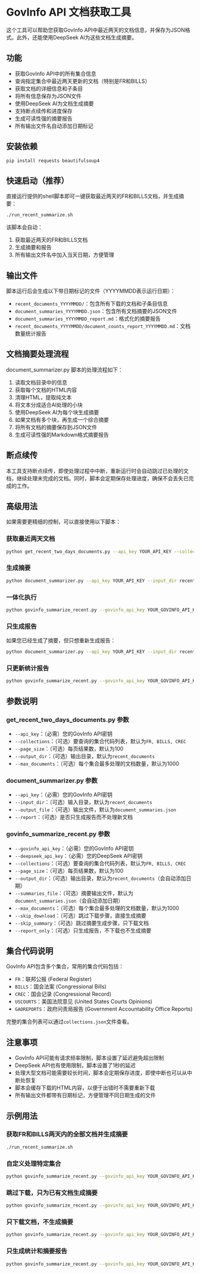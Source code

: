# GovInfo API 文档获取工具

这个工具可以帮助您获取GovInfo API中最近两天的文档信息，并保存为JSON格式。此外，还能使用DeepSeek AI为这些文档生成摘要。

## 功能

- 获取GovInfo API中的所有集合信息
- 查询指定集合中最近两天更新的文档（特别是FR和BILLS）
- 获取文档的详细信息和子条目
- 将所有信息保存为JSON文件
- 使用DeepSeek AI为文档生成摘要
- 支持断点续传和进度保存
- 生成可读性强的摘要报告
- 所有输出文件名自动添加日期标记

## 安装依赖

```bash
pip install requests beautifulsoup4
```

## 快速启动（推荐）

直接运行提供的shell脚本即可一键获取最近两天的FR和BILLS文档，并生成摘要：

```bash
./run_recent_summarize.sh
```

该脚本会自动：
1. 获取最近两天的FR和BILLS文档
2. 生成摘要和报告
3. 所有输出文件名中加入当天日期，方便管理

## 输出文件

脚本运行后会生成以下带日期标记的文件（YYYYMMDD表示运行日期）：

- `recent_documents_YYYYMMDD/`：包含所有下载的文档和子条目信息
- `document_summaries_YYYYMMDD.json`：包含所有文档摘要的JSON文件
- `document_summaries_YYYYMMDD_report.md`：格式化的摘要报告
- `recent_documents_YYYYMMDD/document_counts_report_YYYYMMDD.md`：文档数量统计报告

## 文档摘要处理流程

document_summarizer.py 脚本的处理流程如下：

1. 读取文档目录中的信息
2. 获取每个文档的HTML内容
3. 清理HTML，提取纯文本
4. 将文本分成适合AI处理的小块
5. 使用DeepSeek AI为每个块生成摘要
6. 如果文档有多个块，再生成一个综合摘要
7. 将所有文档的摘要保存到JSON文件
8. 生成可读性强的Markdown格式摘要报告

## 断点续传

本工具支持断点续传，即使处理过程中中断，重新运行时会自动跳过已处理的文档，继续处理未完成的文档。同时，脚本会定期保存处理进度，确保不会丢失已完成的工作。

## 高级用法

如果需要更精细的控制，可以直接使用以下脚本：

### 获取最近两天文档

```bash
python get_recent_two_days_documents.py --api_key YOUR_API_KEY --collections FR BILLS --page_size 100 --max_documents 200
```

### 生成摘要

```bash
python document_summarizer.py --api_key YOUR_API_KEY --input_dir recent_documents_YYYYMMDD --output_file document_summaries_YYYYMMDD.json
```

### 一体化执行

```bash
python govinfo_summarize_recent.py --govinfo_api_key YOUR_GOVINFO_API_KEY --deepseek_api_key YOUR_DEEPSEEK_API_KEY --collections FR BILLS --page_size 100 --max_documents 200
```

### 只生成报告

如果您已经生成了摘要，但只想重新生成报告：

```bash
python document_summarizer.py --api_key YOUR_API_KEY --input_dir recent_documents_YYYYMMDD --output_file document_summaries_YYYYMMDD.json --report
```

### 只更新统计报告

```bash
python govinfo_summarize_recent.py --govinfo_api_key YOUR_GOVINFO_API_KEY --deepseek_api_key YOUR_DEEPSEEK_API_KEY --report_only
```

## 参数说明

### get_recent_two_days_documents.py 参数

- `--api_key`：（必需）您的GovInfo API密钥
- `--collections`：（可选）要查询的集合代码列表，默认为`FR, BILLS, CREC`
- `--page_size`：（可选）每页结果数，默认为100
- `--output_dir`：（可选）输出目录，默认为`recent_documents`
- `--max_documents`：（可选）每个集合最多处理的文档数量，默认为1000

### document_summarizer.py 参数

- `--api_key`：（必需）您的GovInfo API密钥
- `--input_dir`：（可选）输入目录，默认为`recent_documents`
- `--output_file`：（可选）输出文件，默认为`document_summaries.json`
- `--report`：（可选）是否只生成报告而不处理新文档

### govinfo_summarize_recent.py 参数

- `--govinfo_api_key`：（必需）您的GovInfo API密钥
- `--deepseek_api_key`：（必需）您的DeepSeek API密钥
- `--collections`：（可选）要查询的集合代码列表，默认为`FR, BILLS, CREC`
- `--page_size`：（可选）每页结果数，默认为100
- `--output_dir`：（可选）输出目录，默认为`recent_documents`（会自动添加日期）
- `--summaries_file`：（可选）摘要输出文件，默认为`document_summaries.json`（会自动添加日期）
- `--max_documents`：（可选）每个集合最多处理的文档数量，默认为1000
- `--skip_download`：（可选）跳过下载步骤，直接生成摘要
- `--skip_summary`：（可选）跳过摘要生成步骤，只下载文档
- `--report_only`：（可选）只生成报告，不下载也不生成摘要

## 集合代码说明

GovInfo API包含多个集合，常用的集合代码包括：

- `FR`：联邦公报 (Federal Register)
- `BILLS`：国会法案 (Congressional Bills)
- `CREC`：国会记录 (Congressional Record)
- `USCOURTS`：美国法院意见 (United States Courts Opinions)
- `GAOREPORTS`：政府问责局报告 (Government Accountability Office Reports)

完整的集合列表可以通过`collections.json`文件查看。

## 注意事项

- GovInfo API可能有请求频率限制，脚本设置了延迟避免超出限制
- DeepSeek API也有使用限制，脚本设置了1秒的延迟
- 处理大型文档可能需要较长时间，脚本会定期保存进度，即使中断也可以从中断处恢复
- 脚本会缓存下载的HTML内容，以便于出错时不需要重新下载
- 所有输出文件都带有日期标记，方便管理不同日期生成的文件

## 示例用法

### 获取FR和BILLS两天内的全部文档并生成摘要

```bash
./run_recent_summarize.sh
```

### 自定义处理特定集合

```bash
python govinfo_summarize_recent.py --govinfo_api_key YOUR_GOVINFO_API_KEY --deepseek_api_key YOUR_DEEPSEEK_API_KEY --collections FR CREC --page_size 50 --max_documents 100
```

### 跳过下载，只为已有文档生成摘要

```bash
python govinfo_summarize_recent.py --govinfo_api_key YOUR_GOVINFO_API_KEY --deepseek_api_key YOUR_DEEPSEEK_API_KEY --skip_download
```

### 只下载文档，不生成摘要

```bash
python govinfo_summarize_recent.py --govinfo_api_key YOUR_GOVINFO_API_KEY --deepseek_api_key YOUR_DEEPSEEK_API_KEY --skip_summary
```

### 只生成统计和摘要报告

```bash
python govinfo_summarize_recent.py --govinfo_api_key YOUR_GOVINFO_API_KEY --deepseek_api_key YOUR_DEEPSEEK_API_KEY --report_only
``` 